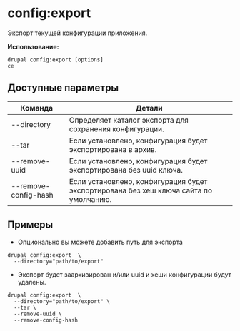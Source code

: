 # config:export
Экспорт текущей конфигурации приложения.

**Использование:**
```
drupal config:export [options]
ce
```

## Доступные параметры
Команда | Детали
-------|-------------
--directory | Определяет каталог экспорта для сохранения конфигурации.
--tar | Если установлено, конфигурация будет экспортирована в архив.
--remove-uuid | Если установлено, конфигурация будет экспортирована без uuid ключа.
--remove-config-hash | Если установлено, конфигурация будет экспортирована без хеш ключа сайта по умолчанию.

## Примеры
* Опционально вы можете добавить путь для экспорта
```
drupal config:export  \
  --directory="path/to/export"
```
* Экспорт будет заархивирован и/или uuid и хеши конфигурации будут удалены.
```
drupal config:export  \
  --directory="path/to/export" \
  --tar \
  --remove-uuid \
  --remove-config-hash
```
